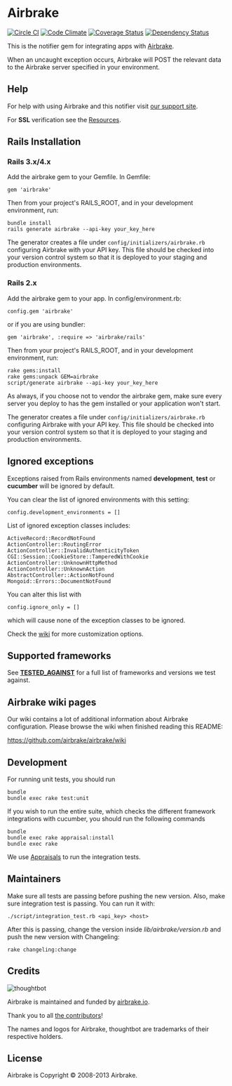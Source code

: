 Airbrake
========

[![Circle CI](https://circleci.com/gh/airbrake/airbrake/tree/master.png?circle_token=66cb9cfc6d20f550a2dbde522f5f0f9f81bd653b)](https://circleci.com/gh/airbrake/airbrake)
[![Code Climate](https://codeclimate.com/github/airbrake/airbrake.png)](https://codeclimate.com/github/airbrake/airbrake)
[![Coverage Status](https://coveralls.io/repos/airbrake/airbrake/badge.png?branch=master)](https://coveralls.io/r/airbrake/airbrake?branch=master)
[![Dependency Status](https://gemnasium.com/airbrake/airbrake.png)](https://gemnasium.com/airbrake/airbrake)

This is the notifier gem for integrating apps with [Airbrake](http://airbrake.io).

When an uncaught exception occurs, Airbrake will POST the relevant data
to the Airbrake server specified in your environment.

Help
----

For help with using Airbrake and this notifier visit [our support site](http://help.airbrake.io).

For **SSL** verification see the [Resources](https://github.com/airbrake/airbrake/blob/master/resources/README.md).

Rails Installation
------------------

### Rails 3.x/4.x

Add the airbrake gem to your Gemfile.  In Gemfile:

    gem 'airbrake'

Then from your project's RAILS_ROOT, and in your development environment, run:

    bundle install
    rails generate airbrake --api-key your_key_here

The generator creates a file under `config/initializers/airbrake.rb` configuring Airbrake with your API key. This file should be checked into your version control system so that it is deployed to your staging and production environments.

### Rails 2.x

Add the airbrake gem to your app. In config/environment.rb:

    config.gem 'airbrake'

or if you are using bundler:

    gem 'airbrake', :require => 'airbrake/rails'

Then from your project's RAILS_ROOT, and in your development environment, run:

    rake gems:install
    rake gems:unpack GEM=airbrake
    script/generate airbrake --api-key your_key_here

As always, if you choose not to vendor the airbrake gem, make sure
every server you deploy to has the gem installed or your application won't start.

The generator creates a file under `config/initializers/airbrake.rb` configuring Airbrake with your API key. This file should be checked into your version control system so that it is deployed to your staging and production environments.

Ignored exceptions
------------------------

Exceptions raised from Rails environments named **development**, **test** or **cucumber** will be ignored by default. 

You can clear the list of ignored environments with this setting:

    config.development_environments = []

List of ignored exception classes includes:
    
    ActiveRecord::RecordNotFound
    ActionController::RoutingError
    ActionController::InvalidAuthenticityToken
    CGI::Session::CookieStore::TamperedWithCookie
    ActionController::UnknownHttpMethod
    ActionController::UnknownAction
    AbstractController::ActionNotFound
    Mongoid::Errors::DocumentNotFound

You can alter this list with

    config.ignore_only = []
    
which will cause none of the exception classes to be ignored.

Check the [wiki](https://github.com/airbrake/airbrake/wiki/Customizing-your-airbrake.rb) for more customization options.

Supported frameworks
------------------------

See **[TESTED_AGAINST](https://github.com/airbrake/airbrake/blob/master/TESTED_AGAINST)** for a full list of frameworks and versions we test against.

Airbrake wiki pages
------------------------
Our wiki contains a lot of additional information about Airbrake configuration. Please browse the wiki when finished reading this
README:

https://github.com/airbrake/airbrake/wiki

Development
-----------

For running unit tests, you should run

    bundle
    bundle exec rake test:unit

If you wish to run the entire suite, which checks the different framework
integrations with cucumber, you should run the following commands

    bundle
    bundle exec rake appraisal:install
    bundle exec rake

We use [Appraisals](https://github.com/thoughtbot/appraisal) to run the integration 
tests.

Maintainers
-----------

Make sure all tests are passing before pushing the new version. Also, make sure integration
test is passing. You can run it with:

    ./script/integration_test.rb <api_key> <host>

After this is passing, change the version inside *lib/airbrake/version.rb* and
push the new version with Changeling:

    rake changeling:change

Credits
-------

![thoughtbot](https://secure.gravatar.com/avatar/a95a04df2dae60397c38c9bd04492c53)

Airbrake is maintained and funded by [airbrake.io](http://airbrake.io).

Thank you to all [the contributors](https://github.com/airbrake/airbrake/contributors)!

The names and logos for Airbrake, thoughtbot are trademarks of their respective holders.

License
-------

Airbrake is Copyright © 2008-2013 Airbrake. 
